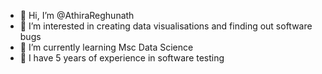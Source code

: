 - 👋 Hi, I’m @AthiraReghunath
- 👀 I’m interested in creating data visualisations and finding out software bugs
- 🌱 I’m currently learning Msc Data Science
- 💞️ I have 5 years of experience in software testing


<!---
AthiraReghunath/AthiraReghunath is a ✨ special ✨ repository because its `README.md` (this file) appears on your GitHub profile.
You can click the Preview link to take a look at your changes.
--->
